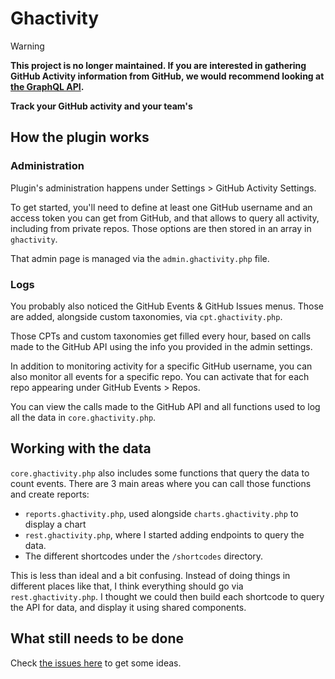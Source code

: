 # Ghactivity

> [!WARNING]
> **This project is no longer maintained. If you are interested in gathering GitHub Activity information from GitHub, we would recommend looking at [the GraphQL API](https://docs.github.com/en/graphql).**

**Track your GitHub activity and your team's**

## How the plugin works

### Administration

Plugin's administration happens under Settings > GitHub Activity Settings.

To get started, you'll need to define at least one GitHub username and an access token you can get from GitHub, and that allows to query all activity, including from private repos. Those options are then stored in an array in `ghactivity`.

That admin page is managed via the `admin.ghactivity.php` file.

### Logs

You probably also noticed the GitHub Events & GitHub Issues menus. Those are added, alongside custom taxonomies, via `cpt.ghactivity.php`.

Those CPTs and custom taxonomies get filled every hour, based on calls made to the GitHub API using the info you provided in the admin settings.

In addition to monitoring activity for a specific  GitHub username, you can also monitor all events for a specific repo. You can activate that for each repo appearing under GitHub Events > Repos.

You can view the calls made to the GitHub API and all functions used to log all the data in `core.ghactivity.php`.

## Working with the data

`core.ghactivity.php` also includes some functions that query the data to count events. There are 3 main areas where you can call those functions and create reports:

- `reports.ghactivity.php`, used alongside `charts.ghactivity.php` to display a chart
- `rest.ghactivity.php`, where I started adding endpoints to query the data.
- The different shortcodes under the `/shortcodes` directory.

This is less than ideal and a bit confusing. Instead of doing things in different places like that, I think everything should go via `rest.ghactivity.php`. I thought we could then build each shortcode to query the API for data, and display it using shared components.

## What still needs to be done

Check [the issues here](https://github.com/jeherve/ghactivity/issues) to get some ideas.
